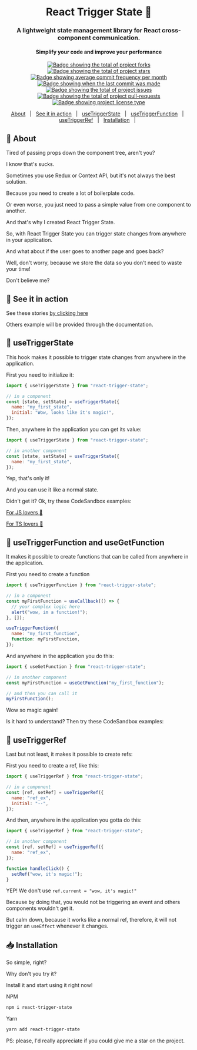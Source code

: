 <div align="center">
  <h1>React Trigger State 🔄</h1>

  <h3>
    A lightweight state management library for React cross-component communication.
  </h3>

  <h4>Simplify your code and improve your performance</h4>
</div>

<p align="center">
  <a href="https://github.com/gabrieldeavila/react-trigger-state/fork" target="_blank">
    <img src="https://img.shields.io/github/forks/gabrieldeavila/react-trigger-state?" alt="Badge showing the total of project forks"/>
  </a>

  <a href="https://github.com/gabrieldeavila/react-trigger-state/stargazers" target="_blank">
    <img src="https://img.shields.io/github/stars/gabrieldeavila/react-trigger-state?" alt="Badge showing the total of project stars"/>
  </a>

  <a href="https://github.com/gabrieldeavila/react-trigger-state/commits/main" target="_blank">
    <img src="https://img.shields.io/github/commit-activity/m/gabrieldeavila/react-trigger-state?" alt="Badge showing average commit frequency per month"/>
  </a>

  <a href="https://github.com/gabrieldeavila/react-trigger-state/commits/main" target="_blank">
    <img src="https://img.shields.io/github/last-commit/gabrieldeavila/react-trigger-state?" alt="Badge showing when the last commit was made"/>
  </a>

  <a href="https://github.com/gabrieldeavila/react-trigger-state/issues" target="_blank">
    <img src="https://img.shields.io/github/issues/gabrieldeavila/react-trigger-state?" alt="Badge showing the total of project issues"/>
  </a>

  <a href="https://github.com/gabrieldeavila/react-trigger-state/pulls" target="_blank">
    <img src="https://img.shields.io/github/issues-pr/gabrieldeavila/react-trigger-state?" alt="Badge showing the total of project pull-requests"/>
  </a>

  <a href="https://github.com/gabrieldeavila/react-trigger-state/blob/master/LICENSE.md" target="_blank">
    <img alt="Badge showing project license type" src="https://img.shields.io/github/license/gabrieldeavila/react-trigger-state?color=f85149"/>
  </a>
</p>

<p align="center">
  <a href="#dart-about">About</a> &#xa0; | &#xa0;
  <a href="#eyes-see-it-in-action">See it in action</a> &#xa0; | &#xa0;
  <a href="#crystal_ball-usetriggerstate">useTriggerState</a> &#xa0; | &#xa0;
  <a href="#crystal_ball-usetriggerfunction-and-usegetfunction">useTriggerFunction</a> &#xa0; | &#xa0;
  <a href="#crystal_ball-usetriggerref">useTriggerRef</a> &#xa0; | &#xa0;
  <a href="#inbox_tray-installation">Installation</a> &#xa0; | &#xa0;
</p>

## :dart: About

Tired of passing props down the component tree, aren't you?

I know that's sucks.

Sometimes you use Redux or Context API, but it's not always the best solution.

Because you need to create a lot of boilerplate code.

Or even worse, you just need to pass a simple value from one component to another.

And that's why I created React Trigger State.

So, with React Trigger State you can trigger state changes from anywhere in your application.

And what about if the user goes to another page and goes back?

Well, don't worry, because we store the data so you don't need to waste your time!

Don't believe me?

## :eyes: See it in action

<p>See these stories <a href="https://6411132c8debbccc1a851060-genjkthnwu.chromatic.com/?path=/story/function--function" target="_blank">by clicking here</a></p>

Others example will be provided through the documentation.

## :crystal_ball: useTriggerState
This hook makes it possible to trigger state changes from anywhere in the application.

First you need to initialize it:

```js
import { useTriggerState } from "react-trigger-state";

// in a component
const [state, setState] = useTriggerState({
  name: "my_first_state",
  initial: "Wow, looks like it's magic!",
});
```

Then, anywhere in the application you can get its value:

```js
import { useTriggerState } from "react-trigger-state";

// in another component
const [state, setState] = useTriggerState({
  name: "my_first_state",
});
```

Yep, that's only it!

And you can use it like a normal state.

Didn't get it?
Ok, try these CodeSandbox examples:

<p><a href="https://codesandbox.io/s/usetriggerstate-example-js-z3dzlu?file=/src/App.js" target="_blank">For JS lovers 🥰</a></p>

<p><a href="https://codesandbox.io/s/usetriggerstate-basic-example-9ukf2s?file=/src/App.tsx" target="_blank">For TS lovers 🤗</a></p>

## :crystal_ball: useTriggerFunction and useGetFunction
It makes it possible to create functions that can be called from anywhere in the application.

First you need to create a function

```js
import { useTriggerFunction } from "react-trigger-state";

// in a component
const myFirstFunction = useCallback(() => {
  // your complex logic here
  alert("wow, im a function!");
}, []);

useTriggerFunction({
  name: "my_first_function",
  function: myFirstFunction,
});
```

And anywhere in the application you do this:

```js
import { useGetFunction } from "react-trigger-state";

// in another component
const myFirstFunction = useGetFunction("my_first_function");

// and then you can call it
myFirstFunction();
```

Wow so magic again!

Is it hard to understand?
Then try these CodeSandbox examples:


## :crystal_ball: useTriggerRef

Last but not least, it makes it possible to create refs:

First you need to create a ref, like this:
```js
import { useTriggerRef } from "react-trigger-state";

// in a component
const [ref, setRef] = useTriggerRef({
  name: "ref_ex",
  initial: "--",
});
```

And then, anywhere in the application you gotta do this:

```js
import { useTriggerRef } from "react-trigger-state";

// in another component
const [ref, setRef] = useTriggerRef({
  name: "ref_ex",
});

function handleClick() {
  setRef("wow, it's magic!");
}
```
YEP! We don't use ```ref.current = "wow, it's magic!"```

Because by doing that, you would not be triggering an event and others components wouldn't get it.

But calm down, because it works like a normal ref, therefore, it will not trigger an ```useEffect``` whenever it changes.

## :inbox_tray: Installation

So simple, right?

Why don't you try it?

Install it and start using it right now!

NPM

```bash
npm i react-trigger-state
```

Yarn

```bash
yarn add react-trigger-state
```

PS: please, I'd really appreciate if you could give me a star on the project.
